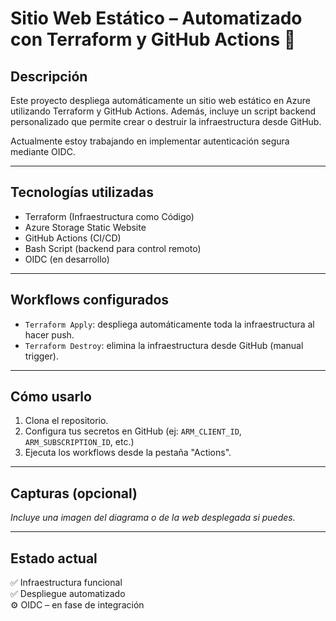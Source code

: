 # Sitio Web Estático – Automatizado con Terraform y GitHub Actions 🚀

## Descripción

Este proyecto despliega automáticamente un sitio web estático en Azure utilizando Terraform y GitHub Actions. Además, incluye un script backend personalizado que permite crear o destruir la infraestructura desde GitHub.

Actualmente estoy trabajando en implementar autenticación segura mediante OIDC.

---

## Tecnologías utilizadas

- Terraform (Infraestructura como Código)
- Azure Storage Static Website
- GitHub Actions (CI/CD)
- Bash Script (backend para control remoto)
- OIDC (en desarrollo)

---

## Workflows configurados

- `Terraform Apply`: despliega automáticamente toda la infraestructura al hacer push.
- `Terraform Destroy`: elimina la infraestructura desde GitHub (manual trigger).

---

## Cómo usarlo

1. Clona el repositorio.
2. Configura tus secretos en GitHub (ej: `ARM_CLIENT_ID`, `ARM_SUBSCRIPTION_ID`, etc.)
3. Ejecuta los workflows desde la pestaña "Actions".

---

## Capturas (opcional)

*Incluye una imagen del diagrama o de la web desplegada si puedes.*

---

## Estado actual

✅ Infraestructura funcional  
✅ Despliegue automatizado  
⚙️ OIDC – en fase de integración  
